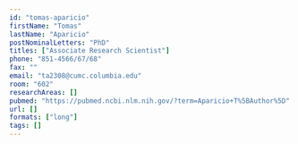 ```yaml
---
id: "tomas-aparicio"
firstName: "Tomas"
lastName: "Aparicio"
postNominalLetters: "PhD"
titles: ["Associate Research Scientist"]
phone: "851-4566/67/68"
fax: ""
email: "ta2308@cumc.columbia.edu"
room: "602"
researchAreas: []
pubmed: "https://pubmed.ncbi.nlm.nih.gov/?term=Aparicio+T%5BAuthor%5D"
url: []
formats: ["long"]
tags: []
---
```

